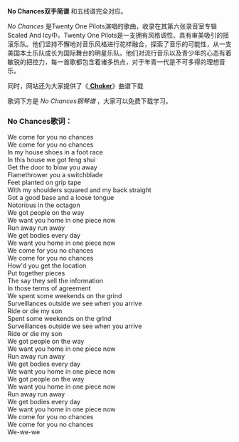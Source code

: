

**No Chances双手简谱** 和五线谱完全对应。

_No Chances_ 是Twenty One Pilots演唱的歌曲，收录在其第六张录音室专辑Scaled And Icy中。Twenty One
Pilots是一支拥有风格调性、具有审美吸引的摇滚乐队。他们坚持不懈地对音乐风格进行花样融合，探索了音乐的可能性，从一支美国本土乐队成长为国际舞台的明星乐队。他们对流行音乐以及青少年的心态有着敏锐的把控力，每一首歌都包含着诸多热点，对于年青一代是不可多得的理想音乐。

同时，网站还为大家提供了《[ **Choker**](Music-13041-Choker-Twenty-One-Pilots.html
"Choker")》曲谱下载

歌词下方是 _No Chances钢琴谱_ ，大家可以免费下载学习。

### No Chances歌词：

We come for you no chances  
We come for you no chances  
In my house shoes in a foot race  
In this house we got feng shui  
Get the door to blow you away  
Flamethrower you a switchblade  
Feet planted on grip tape  
With my shoulders squared and my back straight  
Got a good base and a loose tongue  
Notorious in the octagon  
We got people on the way  
We want you home in one piece now  
Run away run away  
We get bodies every day  
We want you home in one piece now  
We come for you no chances  
We come for you no chances  
How&apos;d you get the location  
Put together pieces  
The say they sell the information  
In those terms of agreement  
We spent some weekends on the grind  
Surveillances outside we see when you arrive  
Ride or die my son  
Spent some weekends on the grind  
Surveillances outside we see when you arrive  
Ride or die my son  
We got people on the way  
We want you home in one piece now  
Run away run away  
We get bodies every day  
We want you home in one piece now  
We got people on the way  
We want you home in one piece now  
Run away run away  
We get bodies every day  
We want you home in one piece now  
We come for you no chances  
We come for you no chances  
We-we-we

